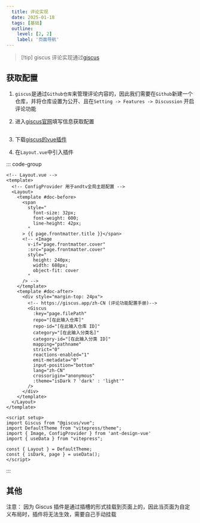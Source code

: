 ```yaml
---
  title: 评论实现
  date: 2025-01-18
  tags: [基础]
  outline: 
    level: [2, 2]
    label: '页面导航'
---
```

<script setup>
  import ActionComVue from '../../../components/action/index.vue'
  import { Image } from 'ant-design-vue'
  import defaultConfigES from '../../../../vitepress.config.ES.ts'

</script>

>[!tip] giscus 
>评论实现通过[giscus](https://giscus.app/zh-CN)

## 获取配置
1. `giscus`是通过`Github仓库`来管理评论内容的，因此我们需要在`Github`新建一个仓库，并将仓库设置为公开、且在`Setting -> Features -> Discussion` 开启评论功能

2. 进入[giscus官网](https://giscus.app/zh-CN)填写信息获取配置
<Image :src="defaultConfigES.base+'/docsImage/image5.png'" style="border: 1px solid var(--vp-c-brand-1);border-radius:4px;"/>

3. 下载[giscus的vue插件](https://ecosystem.vuejs.press/zh/plugins/blog/comment/giscus/)

4. 在`Layout.vue`中引入插件

::: code-group
```vue [Layout.vue]
<!-- Layout.vue -->
<template>
  <!-- ConfigProvider 用于andtv全局主题配置 -->
  <Layout>
    <template #doc-before>
      <span
        style="
          font-size: 32px;
          font-weight: 600;
          line-height: 42px;
        "
      > {{ page.frontmatter.title }}</span>
      <!-- <Image
        v-if="page.frontmatter.cover"
        :src="page.frontmatter.cover"
        style=" 
          height: 240px;
          width: 688px;
          object-fit: cover
        "
      /> -->
    </template>
    <template #doc-after>
      <div style="margin-top: 24px">
        <!-- https://giscus.app/zh-CN (评论功能配置手册)-->
        <Giscus 
          :key="page.filePath"
          repo="[在此输入仓库]"
          repo-id="[在此输入仓库 ID]"
          category="[在此输入分类名]"
          category-id="[在此输入分类 ID]"
          mapping="pathname"
          strict="0"
          reactions-enabled="1"
          emit-metadata="0"
          input-position="bottom"
          lang="zh-CN"
          crossorigin="anonymous"
          :theme="isDark ? 'dark' : 'light'"
        />
      </div>
    </template>
  </Layout>
</template>

<script setup>
import Giscus from "@giscus/vue";
import DefaultTheme from "vitepress/theme";
import { Image, ConfigProvider } from 'ant-design-vue'
import { useData } from "vitepress";

const { Layout } = DefaultTheme;
const { isDark, page } = useData();
</script>
```
:::

## 其他
<ActionComVue type="danger">
 注意： 因为 Giscus 插件是通过插槽的形式挂载到页面上的，因此当页面为自定义布局时，插件将无法生效，需要自己手动挂载
</ActionComVue>
